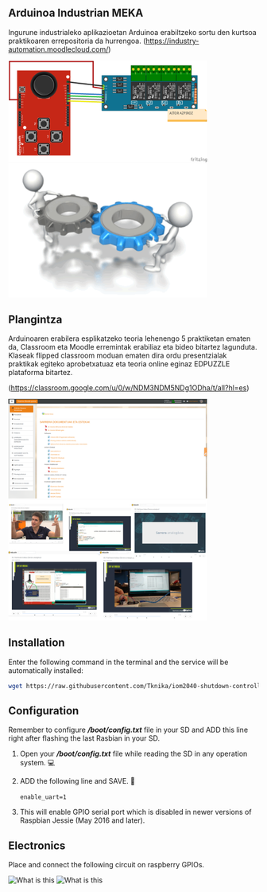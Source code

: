## Arduinoa Industrian MEKA

Ingurune industrialeko aplikazioetan Arduinoa erabiltzeko sortu den kurtsoa praktikoaren errepositoria da hurrengoa. (https://industry-automation.moodlecloud.com/) 

<p float="left">
  <img src="https://github.com/axpirina/Arduinoa-Industrian/blob/master/Irudiak/Elektropneumatikoa%20(MEKA)_bb.png" width="400" />
  <img src="https://github.com/axpirina/Arduinoa-Industrian/blob/master/Irudiak/Engranaje%2002.gif" width="400" /> 
</p>

## Plangintza

Arduinoaren erabilera esplikatzeko teoria lehenengo 5 praktiketan ematen da, Classroom eta Moodle erremintak erabiliaz eta bideo bitartez lagunduta. Klaseak flipped classroom moduan ematen dira ordu presentzialak praktikak egiteko aprobetxatuaz eta teoria online eginaz EDPUZZLE plataforma bitartez.

(https://classroom.google.com/u/0/w/NDM3NDM5NDg1ODha/t/all?hl=es) 

<p float="left">
  <img src="https://github.com/axpirina/Arduinoa-Industrian/blob/master/Irudiak/Moodle.png" width="400" />
  <img src="https://github.com/axpirina/Arduinoa-Industrian/blob/master/Irudiak/Eddpuzzle.png" width="400" /> 
</p>

## Installation

Enter the following command in the terminal and the service will be automatically installed: 

```bash
wget https://raw.githubusercontent.com/Tknika/iom2040-shutdown-controller/master/install.sh -O - | sudo sh
```

## Configuration

Remember to configure ***/boot/config.txt*** file in your SD and ADD this line right after flashing the last Rasbian in your SD. 
 
1. Open your ***/boot/config.txt*** file while reading the SD in any operation system.  :computer: 
2. ADD the following line and SAVE.  :page_facing_up:

     ```enable_uart=1 ```
    
3. This will enable GPIO serial port which is disabled in newer versions of Raspbian Jessie (May 2016 and later).

## Electronics

Place and connect the following circuit on raspberry GPIOs.

![What is this](RaspiProtoboard.png)
![What is this](RaspiScheme.png)
